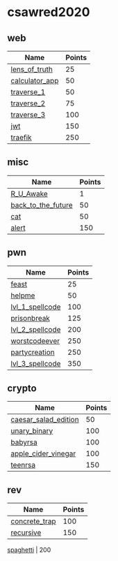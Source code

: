 # csawred2020

## web
Name | Points
-----|--------
[lens_of_truth](lens_of_truth/README.md) | 25
[calculator_app](calculator_app/README.md) | 50
[traverse_1](traverse_1/README.md) | 50
[traverse_2](traverse_2/README.md) | 75
[traverse_3](traverse_3/README.md) | 100
[jwt](jwt/README.md) | 150
[traefik](traefik/README.md) | 250

## misc
Name | Points
-----|--------
[R_U_Awake](R_U_Awake/README.md) | 1
[back_to_the_future](back_to_the_future/README.md) | 50
[cat](cat/README.md) | 50
[alert](alert/README.md) | 150

## pwn
Name | Points
-----|--------
[feast](feast/README.md) | 25
[helpme](helpme/README.md) | 50
[lvl_1_spellcode](lvl_1_spellcode/README.md) | 100
[prisonbreak](prisonbreak/README.md) | 125
[lvl_2_spellcode](lvl_2_spellcode/README.md) | 200
[worstcodeever](worstcodeever/README.md) | 250
[partycreation](partycreation/README.md) | 250
[lvl_3_spellcode](lvl_3_spellcode/README.md) | 350

## crypto
Name | Points
-----|--------
[caesar_salad_edition](caesar_salad_edition/README.md) | 50
[unary_binary](unary_binary/README.md) | 100
[babyrsa](babyrsa/README.md) | 100
[apple_cider_vinegar](apple_cider_vinegar/README.md) | 100
[teenrsa](teenrsa/README.md) | 150

## rev
Name | Points
-----|--------
[concrete_trap](concrete_trap/README.md) | 100
[recursive](recursive/README.md) | 150

[spaghetti](spaghetti/README.md) | 200

